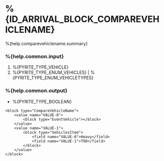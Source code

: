 # %{ID_ARRIVAL_BLOCK_COMPAREVEHICLENAME}

%{help.comparevehiclename.summary}

### %{help.common.input}

1. %{PYRITE_TYPE_VEHICLE}
2. %{PYRITE_TYPE_ENUM_VEHICLES} | %{PYRITE_TYPE_ENUM_VEHICLETYPES}

### %{help.common.output}

-   %{PYRITE_TYPE_BOOLEAN}

```
<block type="CompareVehicleName">
    <value name="VALUE-0">
        <block type="EventVehicle"></block>
    </value>
    <value name="VALUE-1">
        <block type="VehiclesItem">
            <field name="VALUE-0">Heavy</field>
            <field name="VALUE-1">T90</field>
        </block>
    </value>
</block>
```
